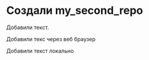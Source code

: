 ﻿#  Создали my_second_repo

Добавили текст.

Добавили текс через веб браузер

Добавили текст локально
